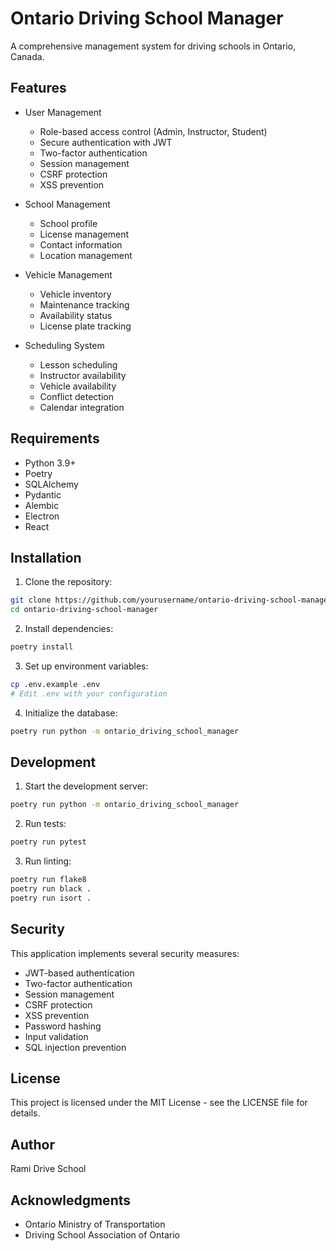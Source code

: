 # Ontario Driving School Manager

A comprehensive management system for driving schools in Ontario, Canada.

## Features

- User Management
  - Role-based access control (Admin, Instructor, Student)
  - Secure authentication with JWT
  - Two-factor authentication
  - Session management
  - CSRF protection
  - XSS prevention

- School Management
  - School profile
  - License management
  - Contact information
  - Location management

- Vehicle Management
  - Vehicle inventory
  - Maintenance tracking
  - Availability status
  - License plate tracking

- Scheduling System
  - Lesson scheduling
  - Instructor availability
  - Vehicle availability
  - Conflict detection
  - Calendar integration

## Requirements

- Python 3.9+
- Poetry
- SQLAlchemy
- Pydantic
- Alembic
- Electron
- React

## Installation

1. Clone the repository:
```bash
git clone https://github.com/yourusername/ontario-driving-school-manager.git
cd ontario-driving-school-manager
```

2. Install dependencies:
```bash
poetry install
```

3. Set up environment variables:
```bash
cp .env.example .env
# Edit .env with your configuration
```

4. Initialize the database:
```bash
poetry run python -m ontario_driving_school_manager
```

## Development

1. Start the development server:
```bash
poetry run python -m ontario_driving_school_manager
```

2. Run tests:
```bash
poetry run pytest
```

3. Run linting:
```bash
poetry run flake8
poetry run black .
poetry run isort .
```

## Security

This application implements several security measures:

- JWT-based authentication
- Two-factor authentication
- Session management
- CSRF protection
- XSS prevention
- Password hashing
- Input validation
- SQL injection prevention

## License

This project is licensed under the MIT License - see the LICENSE file for details.

## Author

Rami Drive School

## Acknowledgments

- Ontario Ministry of Transportation
- Driving School Association of Ontario

```

